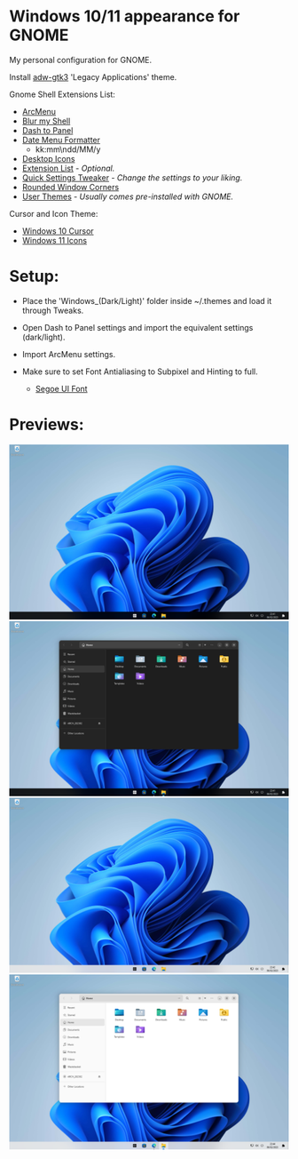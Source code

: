 # Windows 10/11 appearance for GNOME
My personal configuration for GNOME.

Install [adw-gtk3](https://github.com/lassekongo83/adw-gtk3) 'Legacy Applications' theme.

Gnome Shell Extensions List:
- [ArcMenu](https://extensions.gnome.org/extension/3628/arcmenu/)
- [Blur my Shell](https://extensions.gnome.org/extension/3193/blur-my-shell/)
- [Dash to Panel](https://extensions.gnome.org/extension/1160/dash-to-panel/)
- [Date Menu Formatter](https://extensions.gnome.org/extension/4655/date-menu-formatter/)
  - kk:mm\ndd/MM/y
- [Desktop Icons](https://extensions.gnome.org/extension/4337/desktop-icons-neo/)
- [Extension List](https://extensions.gnome.org/extension/3088/extension-list/) - _Optional._
- [Quick Settings Tweaker](https://extensions.gnome.org/extension/5446/quick-settings-tweaker/) - _Change the settings to your liking._
- [Rounded Window Corners](https://extensions.gnome.org/extension/5237/rounded-window-corners/)
- [User Themes](https://extensions.gnome.org/extension/19/user-themes/) - _Usually comes pre-installed with GNOME._

Cursor and Icon Theme:
- [Windows 10 Cursor](https://github.com/yeyushengfan258/We10XOS-cursors)
- [Windows 11 Icons](https://github.com/yeyushengfan258/Win11-icon-theme)

# Setup:

- Place the 'Windows_(Dark/Light)' folder inside ~/.themes and load it through Tweaks.

- Open Dash to Panel settings and import the equivalent settings (dark/light).

- Import ArcMenu settings.

- Make sure to set Font Antialiasing to Subpixel and Hinting to full.
  - [Segoe UI Font](https://drive.google.com/file/d/1WysnQNGr37ml1elWO_1YqxArjKgwUYbx/view)
  
# Previews:
![preview_dark](preview_dark.png)
![preview_dark_apps](preview_dark_apps.png)
![preview_light](preview_light.png)
![preview_light_apps](preview_light_apps.png)

